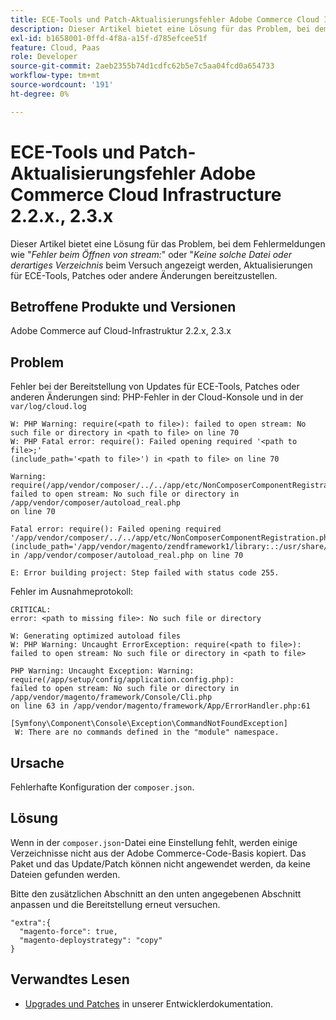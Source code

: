 ```yaml
---
title: ECE-Tools und Patch-Aktualisierungsfehler Adobe Commerce Cloud Infrastructure 2.2.x., 2.3.x
description: Dieser Artikel bietet eine Lösung für das Problem, bei dem Fehlermeldungen wie "*Fehler beim Öffnen des Streams:*" oder "*Keine solche Datei oder Verzeichnis*" angezeigt werden, wenn versucht wird, Aktualisierungen für ECE-Tools, Patches oder andere Änderungen bereitzustellen.
exl-id: b1658001-0ffd-4f8a-a15f-d785efcee51f
feature: Cloud, Paas
role: Developer
source-git-commit: 2aeb2355b74d1cdfc62b5e7c5aa04fcd0a654733
workflow-type: tm+mt
source-wordcount: '191'
ht-degree: 0%

---
```


# ECE-Tools und Patch-Aktualisierungsfehler Adobe Commerce Cloud Infrastructure 2.2.x., 2.3.x

Dieser Artikel bietet eine Lösung für das Problem, bei dem Fehlermeldungen wie &quot;*Fehler beim Öffnen von stream:*&quot; oder &quot;*Keine solche Datei oder derartiges Verzeichnis* beim Versuch angezeigt werden, Aktualisierungen für ECE-Tools, Patches oder andere Änderungen bereitzustellen.

## Betroffene Produkte und Versionen

Adobe Commerce auf Cloud-Infrastruktur 2.2.x, 2.3.x

## Problem

Fehler bei der Bereitstellung von Updates für ECE-Tools, Patches oder anderen Änderungen sind: PHP-Fehler in der Cloud-Konsole und in der `var/log/cloud.log`

```
W: PHP Warning: require(<path to file>): failed to open stream: No such file or directory in <path to file> on line 70
W: PHP Fatal error: require(): Failed opening required '<path to file>;'
(include_path='<path to file>') in <path to file> on line 70

Warning: require(/app/vendor/composer/../../app/etc/NonComposerComponentRegistration.php):
failed to open stream: No such file or directory in /app/vendor/composer/autoload_real.php
on line 70

Fatal error: require(): Failed opening required '/app/vendor/composer/../../app/etc/NonComposerComponentRegistration.php'
(include_path='/app/vendor/magento/zendframework1/library:.:/usr/share/php')
in /app/vendor/composer/autoload_real.php on line 70

E: Error building project: Step failed with status code 255.
```

Fehler im Ausnahmeprotokoll:

```
CRITICAL:
error: <path to missing file>: No such file or directory
```

```
W: Generating optimized autoload files
W: PHP Warning: Uncaught ErrorException: require(<path to file>):
failed to open stream: No such file or directory in <path to file>
```

```
PHP Warning: Uncaught Exception: Warning: require(/app/setup/config/application.config.php):
failed to open stream: No such file or directory in /app/vendor/magento/framework/Console/Cli.php
on line 63 in /app/vendor/magento/framework/App/ErrorHandler.php:61
```

```
[Symfony\Component\Console\Exception\CommandNotFoundException]
 W: There are no commands defined in the "module" namespace.
```

## Ursache

Fehlerhafte Konfiguration der `composer.json`.

## Lösung

Wenn in der `composer.json`-Datei eine Einstellung fehlt, werden einige Verzeichnisse nicht aus der Adobe Commerce-Code-Basis kopiert. Das Paket und das Update/Patch können nicht angewendet werden, da keine Dateien gefunden werden.

Bitte den zusätzlichen Abschnitt an den unten angegebenen Abschnitt anpassen und die Bereitstellung erneut versuchen.

```
"extra":{
  "magento-force": true,
  "magento-deploystrategy": "copy"
}
```

## Verwandtes Lesen

* [Upgrades und Patches](https://experienceleague.adobe.com/de/docs/commerce-cloud-service/user-guide/develop/upgrade/best-practices) in unserer Entwicklerdokumentation.

